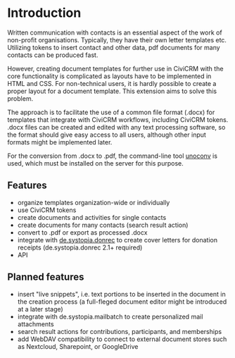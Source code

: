 # Introduction
Written communication with contacts is an essential aspect of the work of non-profit organisations. Typically, they have their own letter templates etc. Utilizing tokens to insert contact and other data, pdf documents for many contacts can be produced fast. 

However, creating document templates for further use in CiviCRM with the core functionality is complicated as layouts have to be implemented in HTML and CSS. For non-technical users, it is hardly possible to create a proper layout for a document template. This extension aims to solve this problem.

The approach is to facilitate the use of a common file format (.docx) for templates that integrate with CiviCRM workflows, including CiviCRM tokens. .docx files can be created and edited with any text processing software, so the format should give easy access to all users, although other input formats might be implemented later. 

For the conversion from .docx to .pdf, the command-line tool [unoconv](https://github.com/unoconv/) is used, which must be installed on the server for this purpose.

## Features
+ organize templates organization-wide or individually
+ use CiviCRM tokens
+ create documents and activities for single contacts
+ create documents for many contacts (search result action)
+ convert to .pdf or export as processed .docx
+ integrate with [de.systopia.donrec](https://github.com/systopia/de.systopia.donrec) to create cover letters for donation receipts (de.systopia.donrec 2.1+ required)
+ API
## Planned features
+ insert "live snippets", i.e. text portions to be inserted in the document in the creation process (a full-fleged document editor might be introduced at a later stage) 
+ integrate with de.systopia.mailbatch to create personalized mail attachments
+ search result actions for contributions, participants, and memberships
+ add WebDAV compatibility to connect to external document stores such as Nextcloud, Sharepoint, or GoogleDrive

